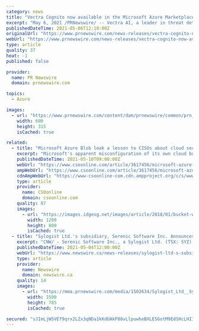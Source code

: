 ```yaml
---
category: news
title: "Vectra Cognito now available in the Microsoft Azure Marketplace"
excerpt: "May 6, 2021 /PRNewswire/ -- Vectra AI, a leader in threat detection and response, today announced the availability of its Cognito platform in the Microsoft Azure Marketplace, an online store ..."
publishedDateTime: 2021-05-06T12:10:00Z
originalUrl: "https://www.prnewswire.com/news-releases/vectra-cognito-now-available-in-the-microsoft-azure-marketplace-301285443.html"
webUrl: "https://www.prnewswire.com/news-releases/vectra-cognito-now-available-in-the-microsoft-azure-marketplace-301285443.html"
type: article
quality: 37
heat: -1
published: false

provider:
  name: PR Newswire
  domain: prnewswire.com

topics:
  - Azure

images:
  - url: "https://www.prnewswire.com/content/dam/prnewswire/common/prn_facebook_sharing_logo.jpg"
    width: 600
    height: 315
    isCached: true

related:
  - title: "Microsoft Azure Blob leak a lesson to CISOs about cloud security responsibility"
    excerpt: "Microsoft's apparent misconfiguration of its own cloud bucket exposed third-party intellectual property. Here are the takeaways for CISOs."
    publishedDateTime: 2021-05-10T09:00:00Z
    webUrl: "https://www.csoonline.com/article/3617456/microsoft-azure-blob-leak-a-lesson-to-cisos-about-cloud-security-responsibility.html"
    ampWebUrl: "https://www.csoonline.com/article/3617456/microsoft-azure-blob-leak-a-lesson-to-cisos-about-cloud-security-responsibility.amp.html"
    cdnAmpWebUrl: "https://www-csoonline-com.cdn.ampproject.org/c/s/www.csoonline.com/article/3617456/microsoft-azure-blob-leak-a-lesson-to-cisos-about-cloud-security-responsibility.amp.html"
    type: article
    provider:
      name: CSOonline
      domain: csoonline.com
    quality: 87
    images:
      - url: "https://images.idgesg.net/images/article/2018/01/bucket-with-holes_breach_security_vulnerability-100747428-large.jpg"
        width: 1200
        height: 800
        isCached: true
  - title: "Sylogist Ltd.'s subsidiary, Serenic Software Inc. Announces Release for Microsoft Cloud"
    excerpt: "CNW/ - Serenic Software Inc., a Sylogist Ltd. (TSX: SYZ) (\"Sylogist\") company, a leading provider of comprehensive enterprise resource planning"
    publishedDateTime: 2021-05-04T12:00:00Z
    webUrl: "https://www.newswire.ca/news-releases/sylogist-ltd-s-subsidiary-serenic-software-inc-announces-release-for-microsoft-cloud-807067261.html"
    type: article
    provider:
      name: Newswire
      domain: newswire.ca
    quality: 14
    images:
      - url: "https://mma.prnewswire.com/media/1502634/Sylogist_Ltd__Sylogist_Ltd__s_subsidiary__Serenic_Software_Inc_.jpg?p=facebook"
        width: 1500
        height: 785
        isCached: true

secured: "sJImLjW5VEf9qrx2LZx3qNDa1kKdUAkP88vLlpuwheBXLESGotM9EdSHcLHIIefbsyo4PWFIYtq553EkLrZ+9t2/TC4L+F38zu/kbk7z0chR+tDNIUHWH14aflnxPcNHB8AFejAunB+tpHiVFi6K9cy7GRGzONtIZDXfzEcUqDB3RQfaQj1N0moJet88UyiFvo1xYp70ZbgB8Ea+kCSmfUsBDs3SUVic3NojNmXqHzcsQkTJYRGBw3qZC/IJLhArlzY697d75CB3fdQhW+IuH9073vNmAlvH0CxePigULdI/87fL3QzbXOdaBjRjqB4pTcURY+YAFryo1vfjNtKZx9an8bUq6o0CimZHblMv7RI=;s/+SHfhgNN5tcYjWde/xcg=="
---
```


